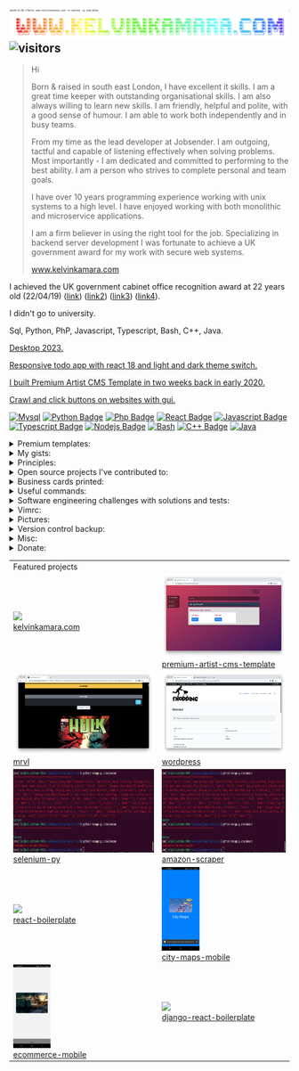 ## <img src="https://github.com/kkamara/useful/raw/main/www.kelvinkamara.com.png" alt="www.kelvinkamara.com.png" width=""/> ![visitors](https://komarev.com/ghpvc/?username=kkamara&color=blueviolet&style=for-the-badge)

> <p>Hi</p>
>
> <p>Born & raised in south east London, I have excellent it skills. I am a great time keeper with outstanding organisational skills. I am also always willing to learn new skills. I am friendly, helpful and polite, with a good sense of humour. I am able to work both independently and in busy teams.</p>
>
><p>From my time as the lead developer at Jobsender. I am outgoing, tactful and capable of listening effectively when solving problems. Most importantly - I am dedicated and committed to performing to the best ability. I am a person who strives to complete personal and team goals.</p>
>
><p>I have over 10 years programming experience working with unix systems to a high level. I have enjoyed working with both monolithic and microservice applications.</p>
>
><p>I am a firm believer in using the right tool for the job. Specializing in backend server development I was fortunate to achieve a UK government award for my work with secure web systems.</p>
>
>www.kelvinkamara.com

I achieved the UK government cabinet office recognition award at 22 years old (22/04/19) ([link](https://kelvinkamara.com/award.jpg)) ([link2](https://kelvinkamara.herokuapp.com/award.jpg)) ([link3](https://github.com/kkamara/kelvinkamara.com/blob/develop/public/award.jpg)) ([link4](https://camo.githubusercontent.com/26b5dfe8484f6222b7beec38187ef82c6f24790379f638b0f9c0cce8cb5225f8/68747470733a2f2f7777772e6b656c76696e6b616d6172612e636f6d2f61776172642e6a7067)).

I didn't go to university.

Sql, Python, PhP, Javascript, Typescript, Bash, C++, Java.

[Desktop 2023.](https://raw.githubusercontent.com/kkamara/useful/main/desktop-2023.png)

[Responsive todo app with react 18 and light and dark theme switch.](https://kkamara.github.io/todo-app)

[I built Premium Artist CMS Template in two weeks back in early 2020.](https://github.com/kkamara/premium-artist-cms-template#premium-artist-cms-template)

[Crawl and click buttons on websites with gui.](https://github.com/kkamara/php-scraper#php-scraper)

[![Mysql](https://img.shields.io/badge/-Mysql-dd8b38?style=for-the-badge&labelColor=black&logo=mysql&logoColor=dd8b38)](#) [![Python Badge](https://img.shields.io/badge/-Python-35709f?style=for-the-badge&labelColor=black&logo=python&logoColor=35709f)](#) [![Php Badge](https://img.shields.io/badge/-Php-8791bd?style=for-the-badge&labelColor=black&logo=php&logoColor=8791bd)](#) [![React Badge](https://img.shields.io/badge/-React-61DBFB?style=for-the-badge&labelColor=black&logo=react&logoColor=61DBFB)](#) [![Javascript Badge](https://img.shields.io/badge/-Javascript-F0DB4F?style=for-the-badge&labelColor=black&logo=javascript&logoColor=F0DB4F)](#) [![Typescript Badge](https://img.shields.io/badge/-Typescript-007acc?style=for-the-badge&labelColor=black&logo=typescript&logoColor=007acc)](#) [![Nodejs Badge](https://img.shields.io/badge/-Nodejs-3C873A?style=for-the-badge&labelColor=black&logo=node.js&logoColor=3C873A)](#) [![Bash](https://img.shields.io/badge/-Bash-272e35?style=for-the-badge&labelColor=black&logo=windows%20terminal&logoColor=272e35)](#) [![C++ Badge](https://img.shields.io/badge/-C++-e535ab?style=for-the-badge&labelColor=black&logo=cplusplus&logoColor=e535ab)](#) [![Java](https://img.shields.io/badge/-Java-517e9c?style=for-the-badge&labelColor=black&logo=oracle&logoColor=517e9c)](#) 

<details>
<summary>
  Premium templates:
</summary>

* https://github.com/kkamara/premium-artist-cms-template

</details>

<details>
<summary>
  My gists:
</summary>

* https://gist.github.com/kkamara

</details>

<details>
<summary>
  Principles:
</summary>

* https://en.m.wikipedia.org/wiki/Separation_of_concerns

* https://en.m.wikipedia.org/wiki/Don%27t_repeat_yourself

</details>

<details>
<summary>
  Open source projects I've contributed to:
</summary>

* https://www.flamingo.me/flamingo-commerce.html#Home

</details>

<details>
<summary>
Business cards printed: 
</summary>

3500.
</details>

<details>
<summary>
Useful commands:
</summary>

```
npx npkill
```
[npkill](https://www.npmjs.com/package/npkill)

```
npx gitignore
```
[gitignore](https://www.npmjs.com/package/gitignore)

```
$( pnpm bin )/react-scripts
```
[pnpm bin](https://pnpm.io/cli/bin) [npm bin](https://docs.npmjs.com/cli/v7/commands/npm-bin)

```
npm cache clean --force
```
[npm cache](https://docs.npmjs.com/cli/v7/commands/npm-cache)
  
```
ctrl + r # reverse search in the terminal
```

```
# command-line history & quick cmd select
hstr
hstr clone
```
[hstr](https://github.com/dvorka/hstr)

```
ps aux | grep -e Google
```

```bash
sudo kill -9 `pgrep oogle`
```

```
netstat -ltpn
```
</details>

<details>
<summary>
Software engineering challenges with solutions and tests:
</summary>
https://github.com/kkamara/playground
</details>

<details>
<summary>
Vimrc:
</summary>
https://github.com/kkamara/useful/blob/main/vimrc
</details>

<details>
<summary>
Pictures:
</summary>
<img src="https://github.com/kkamara/useful/raw/main/mpts-london.jpg" alt="mpts-london.jpg" width="170"/> <img src="https://github.com/kkamara/useful/raw/main/business-card.jpeg" alt="business-card.jpeg" width="400"/> <img src="https://github.com/kkamara/useful/raw/main/EcommerceMobile-1.jpg" alt="EcommerceMobile-1.jpg" width="100"/>   <img src="https://github.com/kkamara/useful/raw/main/city-maps-splash-screen.jpg" alt="city-maps-splash-screen.jpg" width="100"/> 

<img src="https://raw.githubusercontent.com/kkamara/ecommerce/develop/public/v4-ecommerce.png" alt="v4-ecommerce.png" width="400"/>   <img src="https://github.com/kkamara/useful/raw/main/todo-app.png" alt="todo-app.png" width="400"/>

<img src="https://github.com/kkamara/useful/raw/main/ram.png" alt="ram.png" width="400"/>   <img src="https://raw.githubusercontent.com/kkamara/useful/main/mrvl2.png" alt="mrvl2.png" width="400"/>

<img src="https://github.com/kkamara/useful/raw/main/react-boilerplate.png" alt="react-boilerplate.png" width="400"/>   <img src="https://github.com/kkamara/useful/raw/main/crm.png" alt="crm.png" width="400"/>

<img src="https://raw.githubusercontent.com/kkamara/useful/main/go-workspace.png" alt="go-workspace.png" width="400"/>   <img src="https://raw.githubusercontent.com/kkamara/useful/main/php-workspace.png" alt="php-workspace.png" width="400"/>

<img src="https://github.com/kkamara/useful/raw/main/amazon-scrapers.png" alt="amazon-scrapers.png" width="400"/> <img src="https://github.com/kkamara/playground/raw/main/System-of-Gates.jpg" alt="system-of-gates.jpg" width="400" />

</details>

<details>
<summary>
Version control backup:
</summary>
https://bitbucket.org/kkamara2
</details>

<details>
<summary>
Misc:
</summary>
Height: 6 foot 4 inches.

Favourite football team: Arsenal.

Favourite words: Socially, Pristine.

[Audio Visualization](https://www.youtube.com/watch?v=t6jlhqNxRYk).

[Business Conversation in English](https://www.youtube.com/watch?v=k_ofXhe_tEY).

[Music for Work](https://www.youtube.com/watch?v=OzzBrw3gqHk).

Favourite radio: [talkSport](https://talksport.com/).

[Laugh Track Sound Effect](https://www.youtube.com/watch?v=ToOV5i8ym8o).

Favourite music: [DJ Easy](https://www.youtube.com/@DjeasyMuzikRyder), [DJ Easy2](https://www.youtube.com/@DjeasyMixmaster).

[PTSD Healing](https://drive.google.com/file/d/1VXYLEFUG6GB8jz-0f9cRcvCPje2EZSOB/view?usp=share_link).

[ASMR Rustling Sounds](https://www.youtube.com/watch?v=OzTOXc1KUA8) )x2+ with [vlc](https://www.videolan.org/) & `nohup vlc &`).

[ASMR Humming](https://www.youtube.com/watch?v=KKrqPB3O46E).

[Tropical Thunderstorm](https://www.youtube.com/watch?v=CRtLJ0dS6C4).

[Rainforest Rain Sounds](https://www.youtube.com/watch?v=ubNfkpbxXUs).

[Rumbling Semi Truck Sleep Sound - 10 Hours - Black Screen](https://www.youtube.com/watch?v=ZACpt-xikIs).

["This will annoy your neighbours"](https://www.youtube.com/watch?v=6liVElBusy4).

[250 BPM - Metronome](https://www.youtube.com/watch?v=1J6qIbSKKmM).

[Bell Metronome : 250 BPM - Beats Per Minute](https://www.youtube.com/watch?v=WCarlqDpeVE).

</details>

<details>
<summary>
Donate:
</summary>
https://kelvinkamara.com
</details>

<table>
  <tr>
    <td colspan="2">Featured projects</td>
  </tr>
  <tr>
    <td>
      <img height='150' src='https://raw.githubusercontent.com/kkamara/useful/main/kelvinkamara.com-light-2.png' />
      <br/>
      <a href='https://github.com/kkamara/kelvinkamara.com'>kelvinkamara.com</a>
    </td>
    <td>
      <img height='150' src='https://github.com/kkamara/premium-artist-cms-template/raw/main/premium-artist-cms-theme/admin/dashboard.png' />
      <br/>
      <a href='https://github.com/kkamara/premium-artist-cms-template'>premium-artist-cms-template</a>
    </td>
  </tr>
  <tr>
    <td>
      <img height='150' src='https://raw.githubusercontent.com/kkamara/useful/main/mrvl4.png' />
      <br/>
      <a href='https://github.com/kkamara/mrvl'>mrvl</a>
    </td>
    <td>
      <img height='150' src='https://raw.githubusercontent.com/kkamara/useful/main/wordpress.png' />
      <br/>
      <a href='https://github.com/kkamara/wordpress'>wordpress</a>
    </td>
  </tr>
  <tr>
    <td>
      <img height='150' src='https://github.com/kkamara/useful/raw/main/selenium-py.png' />
      <br/>
      <a href='https://github.com/kkamara/selenium-py'>selenium-py</a>
    </td>
    <td>
      <img height='150' src='https://github.com/kkamara/useful/raw/main/selenium-py.png' />
      <br/>
      <a href='https://github.com/kkamara/amazon-scraper'>amazon-scraper</a>
    </td>
  </tr>
  <tr>
    <td>
      <img height='150' src='https://github.com/kkamara/useful/raw/main/lrb.png' />
      <br/>
      <a href='https://github.com/kkamara/react-boilerplate'>react-boilerplate</a>
    </td>
    <td>
      <img height='150' src='https://github.com/kkamara/useful/raw/main/city-maps-splash-screen.jpg' />
      <br/>
      <a href='https://github.com/kkamara/city-maps-mobile'>city-maps-mobile</a>
    </td>
  </tr>
  <tr>
    <td>
      <img height='150' src='https://github.com/kkamara/useful/raw/main/EcommerceMobile-3.jpg' />
      <br/>
      <a href='https://github.com/kkamara/ecommerce-mobile'>ecommerce-mobile</a>
    </td>
    <td>
      <img height='150' src='https://github.com/kkamara/useful/raw/main/lrb.png' />
      <br/>
      <a href='https://github.com/kkamara/django-react-boilerplate'>django-react-boilerplate</a>
    </td>
  </tr>
</table>
